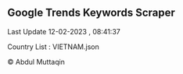 

## Google Trends Keywords Scraper 
 
Last Update 12-02-2023 , 08:41:37

Country List :
VIETNAM.json



© Abdul Muttaqin 
